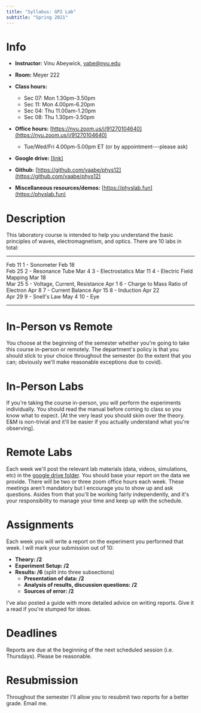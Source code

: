 ```yaml
---
title: "Syllabus: GP2 Lab"
subtitle: "Spring 2021"
---
```


# Info

- **Instructor:** Vinu Abeywick, [vabe@nyu.edu](mailto:vabe@nyu.edu)

- **Room:** Meyer 222

- **Class hours:** 
	+ Sec 07: Mon 1.30pm-3.50pm
	+ Sec 11: Mon 4.00pm-6.20pm
	+ Sec 04: Thu 11.00am-1.20pm 
	+ Sec 08: Thu 1.30pm-3.50pm 

- **Office hours:** [https://nyu.zoom.us/j/91270104640](https://nyu.zoom.us/j/91270104640)
	+ Tue/Wed/Fri 4.00pm-5.00pm ET (or by appointment---please ask)

- **Google drive:** [[link]](https://drive.google.com/drive/folders/1onTfWs8QGWsOP_3PFigj7CvMpJUr_Kn4?usp=sharing)

- **Github:** [https://github.com/vaabe/phys12](https://github.com/vaabe/phys12)

- **Miscellaneous resources/demos:** [https://physlab.fun](https://physlab.fun)


# Description

This laboratory course is intended to help you understand the basic principles of waves, electromagnetism, and optics. There are 10 labs in total:  

-----			-----
Feb 11			1 - Sonometer
Feb 18			
Feb 25			2 - Resonance Tube
Mar 4			3 - Electrostatics
Mar 11			4 - Electric Field Mapping
Mar 18			
Mar 25			5 - Voltage, Current, Resistance
Apr 1			6 - Charge to Mass Ratio of Electron
Apr 8			7 - Current Balance
Apr 15			8 - Induction
Apr 22 			
Apr 29 			9 - Snell's Law
May 4			10 - Eye
-----			-----

# In-Person vs Remote

You choose at the beginning of the semester whether you're going to take this course in-person or remotely. The department's policy is that you should stick to your choice throughout the semester (to the extent that you can; obviously we'll make reasonable exceptions due to covid). 

# In-Person Labs

If you're taking the course in-person, you will perform the experiments individually. You should read the manual before coming to class so you know what to expect. [At the very least you should skim over the theory. E&M is non-trivial and it'll be easier if you actually understand what you're observing]. 

# Remote Labs 

Each week we'll post the relevant lab materials (data, videos, simulations, etc) in the [google drive folder](https://drive.google.com/drive/folders/1onTfWs8QGWsOP_3PFigj7CvMpJUr_Kn4?usp=sharing). You should base your report on the data we provide. There will be two or three zoom office hours each week. These meetings aren't mandatory but I encourage you to show up and ask questions. Asides from that you'll be working fairly independently, and  it's your responsibility to manage your time and keep up with the schedule.  

# Assignments

Each week you will write a report on the experiment you performed that week. I will mark your submission out of 10:  

- **Theory: /2**
- **Experiment Setup: /2**
- **Results: /6** (split into three subsections)
	+ **Presentation of data: /2**
	+ **Analysis of results, discussion questions: /2**
	+ **Sources of error: /2**

I've also posted a guide with more detailed advice on writing reports. Give it a read if you're stumped for ideas. 

# Deadlines

Reports are due at the beginning of the next scheduled session (i.e. Thursdays). Please be reasonable.  

# Resubmission

Throughout the semester I'll allow you to resubmit two reports for a better grade. Email me. 
